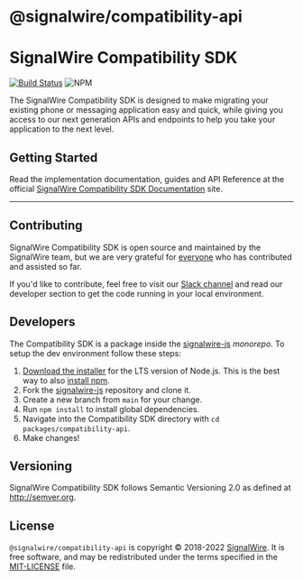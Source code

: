 # @signalwire/compatibility-api

# SignalWire Compatibility SDK

[![Build Status](https://ci.signalwire.com/api/badges/signalwire/signalwire-js/status.svg)](https://ci.signalwire.com/signalwire/signalwire-js) ![NPM](https://img.shields.io/npm/v/@signalwire/compatibility-api.svg?color=brightgreen)

The SignalWire Compatibility SDK is designed to make migrating your existing phone or messaging application easy and quick, while giving you access to our next generation APIs and endpoints to help you take your application to the next level.

## Getting Started

Read the implementation documentation, guides and API Reference at the official [SignalWire Compatibility SDK Documentation](https://docs.signalwire.com/reference/compatibility-sdks/?javascript) site.

---

## Contributing

SignalWire Compatibility SDK is open source and maintained by the SignalWire team, but we are very grateful for [everyone](https://github.com/signalwire/signalwire-js/contributors) who has contributed and assisted so far.

If you'd like to contribute, feel free to visit our [Slack channel](https://signalwire.community/) and read our developer section to get the code running in your local environment.

## Developers

The Compatibility SDK is a package inside the [signalwire-js](https://github.com/signalwire/signalwire-js) _monorepo_. To setup the dev environment follow these steps:

1. [Download the installer](https://nodejs.org/) for the LTS version of Node.js. This is the best way to also [install npm](https://blog.npmjs.org/post/85484771375/how-to-install-npm#_=_).
2. Fork the [signalwire-js](https://github.com/signalwire/signalwire-js) repository and clone it.
3. Create a new branch from `main` for your change.
4. Run `npm install` to install global dependencies.
5. Navigate into the Compatibility SDK directory with `cd packages/compatibility-api`.
6. Make changes!

## Versioning

SignalWire Compatibility SDK follows Semantic Versioning 2.0 as defined at <http://semver.org>.

## License

`@signalwire/compatibility-api` is copyright © 2018-2022 [SignalWire](http://signalwire.com). It is free software, and may be redistributed under the terms specified in the [MIT-LICENSE](https://github.com/signalwire/signalwire-js/blob/master/LICENSE) file.
